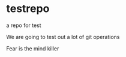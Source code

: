 # testrepo
a repo for test

We are going to test out a lot of git operations

Fear is the mind killer
